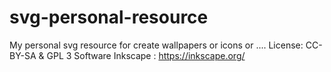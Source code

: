# svg-personal-resource
My personal svg resource for create wallpapers or icons or ....
License: CC-BY-SA & GPL 3
Software  Inkscape : https://inkscape.org/

